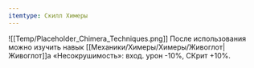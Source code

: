 ```yaml
---
itemtype: Скилл Химеры
---
```

![[Temp/Placeholder_Chimera_Techniques.png]]
После использования можно изучить навык [[Механики/Химеры/Химеры/Живоглот|Живоглот]]а «Несокрушимость»: вход. урон -10%, СКрит +10%.
